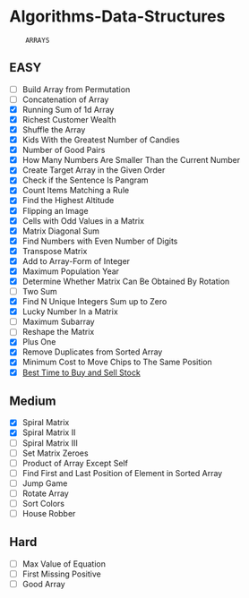 # Algorithms-Data-Structures
        ARRAYS

## EASY

- [ ]    Build Array from Permutation
- [ ]  Concatenation of Array
- [x]  Running Sum of 1d Array
- [x]  Richest Customer Wealth
- [x]  Shuffle the Array
- [x]  Kids With the Greatest Number of Candies
- [x]  Number of Good Pairs
- [x]  How Many Numbers Are Smaller Than the Current Number
- [x]  Create Target Array in the Given Order
- [x]  Check if the Sentence Is Pangram
- [x]  Count Items Matching a Rule
- [x]  Find the Highest Altitude
- [x]  Flipping an Image
- [x]  Cells with Odd Values in a Matrix
- [x]  Matrix Diagonal Sum
- [x]  Find Numbers with Even Number of Digits
- [x]  Transpose Matrix
- [x]  Add to Array-Form of Integer
- [x]  Maximum Population Year
- [x]  Determine Whether Matrix Can Be Obtained By Rotation
- [ ]  Two Sum
- [x]  Find N Unique Integers Sum up to Zero
- [x]  Lucky Number In a Matrix
- [ ]  Maximum Subarray
- [ ]  Reshape the Matrix
- [x]  Plus One
- [x]  Remove Duplicates from Sorted Array
- [x]  Minimum Cost to Move Chips to The Same Position
- [x]  [Best Time to Buy and Sell Stock](https://leetcode.com/problems/best-time-to-buy-and-sell-stock/)

## Medium

- [x]    Spiral Matrix
- [x]    Spiral Matrix II
- [ ]    Spiral Matrix III
- [ ]    Set Matrix Zeroes
- [ ]    Product of Array Except Self
- [ ]    Find First and Last Position of Element in Sorted Array
- [ ]    Jump Game
- [ ]    Rotate Array
- [ ]    Sort Colors
- [ ]    House Robber

## Hard

 - [ ]   Max Value of Equation
 - [ ]   First Missing Positive
 - [ ]   Good Array
